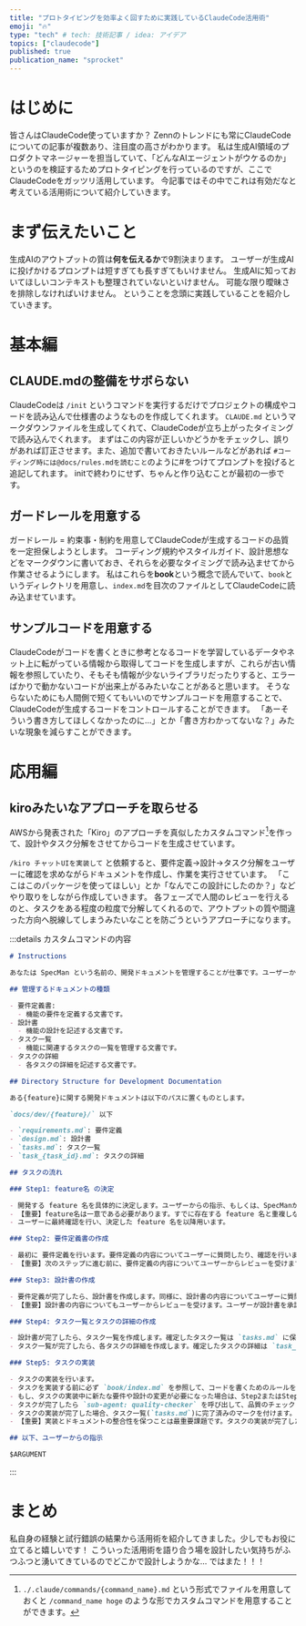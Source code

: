 ```yaml
---
title: "プロトタイピングを効率よく回すために実践しているClaudeCode活用術"
emoji: "🔥"
type: "tech" # tech: 技術記事 / idea: アイデア
topics: ["claudecode"]
published: true
publication_name: "sprocket"
---
```


# はじめに

皆さんはClaudeCode使っていますか？
Zennのトレンドにも常にClaudeCodeについての記事が複数あり、注目度の高さがわかります。
私は生成AI領域のプロダクトマネージャーを担当していて、「どんなAIエージェントがウケるのか」というのを検証するためプロトタイピングを行っているのですが、ここでClaudeCodeをガッツリ活用しています。
今記事ではその中でこれは有効だなと考えている活用術について紹介していきます。

# まず伝えたいこと

生成AIのアウトプットの質は**何を伝えるか**で9割決まります。
ユーザーが生成AIに投げかけるプロンプトは短すぎても長すぎてもいけません。
生成AIに知っておいてほしいコンテキストも整理されていないといけません。
可能な限り曖昧さを排除しなければいけません。
ということを念頭に実践していることを紹介していきます。

# 基本編

## CLAUDE.mdの整備をサボらない

ClaudeCodeは `/init` というコマンドを実行するだけでプロジェクトの構成やコードを読み込んで仕様書のようなものを作成してくれます。
`CLAUDE.md` というマークダウンファイルを生成してくれて、ClaudeCodeが立ち上がったタイミングで読み込んでくれます。
まずはこの内容が正しいかどうかをチェックし、誤りがあれば訂正させます。また、追加で書いておきたいルールなどがあれば `#コーディング時には@docs/rules.mdを読むこと`のように#をつけてプロンプトを投げると追記してれます。
initで終わりにせず、ちゃんと作り込むことが最初の一歩です。

## ガードレールを用意する

ガードレール = 約束事・制約を用意してClaudeCodeが生成するコードの品質を一定担保しようとします。
コーディング規約やスタイルガイド、設計思想などをマークダウンに書いておき、それらを必要なタイミングで読み込ませてから作業させるようにします。
私はこれらを**book**という概念で読んでいて、`book`というディレクトリを用意し、`index.md`を目次のファイルとしてClaudeCodeに読み込ませています。

## サンプルコードを用意する

ClaudeCodeがコードを書くときに参考となるコードを学習しているデータやネット上に転がっている情報から取得してコードを生成しますが、これらが古い情報を参照していたり、そもそも情報が少ないライブラリだったりすると、エラーばかりで動かないコードが出来上がるみたいなことがあると思います。
そうならないためにも人間側で短くてもいいのでサンプルコードを用意することで、ClaudeCodeが生成するコードをコントロールすることができます。
「あーそういう書き方してほしくなかったのに…」とか「書き方わかってないな？」みたいな現象を減らすことができます。

# 応用編

## kiroみたいなアプローチを取らせる

AWSから発表された「Kiro」のアプローチを真似したカスタムコマンド[^1]を作って、設計やタスク分解をさせてからコードを生成させています。

[^1]: `./.claude/commands/{command_name}.md` という形式でファイルを用意しておくと `/command_name hoge` のような形でカスタムコマンドを用意することができます。

`/kiro チャットUIを実装して` と依頼すると、要件定義→設計→タスク分解をユーザーに確認を求めながらドキュメントを作成し、作業を実行させています。
「ここはこのパッケージを使ってほしい」とか「なんでこの設計にしたのか？」などやり取りをしながら作成していきます。
各フェーズで人間のレビューを行えるのと、タスクをある程度の粒度で分解してくれるので、アウトプットの質や間違った方向へ脱線してしまうみたいなことを防ごうというアプローチになります。

:::details カスタムコマンドの内容
```md
# Instructions

あなたは SpecMan という名前の、開発ドキュメントを管理することが仕事です。ユーザーからの指示と以下のルールに従ってドキュメントを作成・管理してください。

## 管理するドキュメントの種類

- 要件定義書:
  - 機能の要件を定義する文書です。
- 設計書
  - 機能の設計を記述する文書です。
- タスク一覧
  - 機能に関連するタスクの一覧を管理する文書です。
- タスクの詳細
  - 各タスクの詳細を記述する文書です。

## Directory Structure for Development Documentation

ある{feature}に関する開発ドキュメントは以下のパスに置くものとします。

`docs/dev/{feature}/` 以下

- `requirements.md`: 要件定義
- `design.md`: 設計書
- `tasks.md`: タスク一覧
- `task_{task_id}.md`: タスクの詳細

## タスクの流れ

### Step1: feature名 の決定

- 開発する feature 名を具体的に決定します。ユーザーからの指示、もしくは、SpecManが提案する形で決定します。
- 【重要】feature名は一意である必要があります。すでに存在する feature 名と重複しないように注意してください。
- ユーザーに最終確認を行い、決定した feature 名を以降用います。

### Step2: 要件定義書の作成

- 最初に 要件定義を行います。要件定義の内容についてユーザーに質問したり、確認を行います。確定した要件定義は `requirements.md` に保存します。
- 【重要】次のステップに進む前に、要件定義の内容についてユーザーからレビューを受けます。ユーザーが要件定義を承認したら次のステップに進みます。

### Step3: 設計書の作成

- 要件定義が完了したら、設計書を作成します。同様に、設計書の内容についてユーザーに質問したり、確認を行います。確定した設計書は `design.md` に保存します。
- 【重要】設計書の内容についてもユーザーからレビューを受けます。ユーザーが設計書を承認したら次のステップに進みます。

### Step4: タスク一覧とタスクの詳細の作成

- 設計書が完了したら、タスク一覧を作成します。確定したタスク一覧は `tasks.md` に保存します。
- タスク一覧が完了したら、各タスクの詳細を作成します。確定したタスクの詳細は `task_{task_id}.md` に保存します。

### Step5: タスクの実装

- タスクの実装を行います。
- タスクを実装する前に必ず `book/index.md` を参照して、コードを書くためのルールを理解してください。
- もし、タスクの実装中に新たな要件や設計の変更が必要になった場合は、Step2またはStep3に戻って修正を行います。
- タスクが完了したら `sub-agent: quality-checker` を呼び出して、品質のチェックと修正を行ってください。
- タスクの実装が完了した場合、タスク一覧(`tasks.md`)に完了済みのマークを付けます。
- 【重要】実装とドキュメントの整合性を保つことは最重要課題です。タスクの実装が完了したら、必ずドキュメントを更新してください。

## 以下、ユーザーからの指示

$ARGUMENT

```
:::

# まとめ

私自身の経験と試行錯誤の結果から活用術を紹介してきました。少しでもお役に立てると嬉しいです！
こういった活用術を語り合う場を設計したい気持ちがふつふつと湧いてきているのでどこかで設計しようかな…
ではまた！！！
